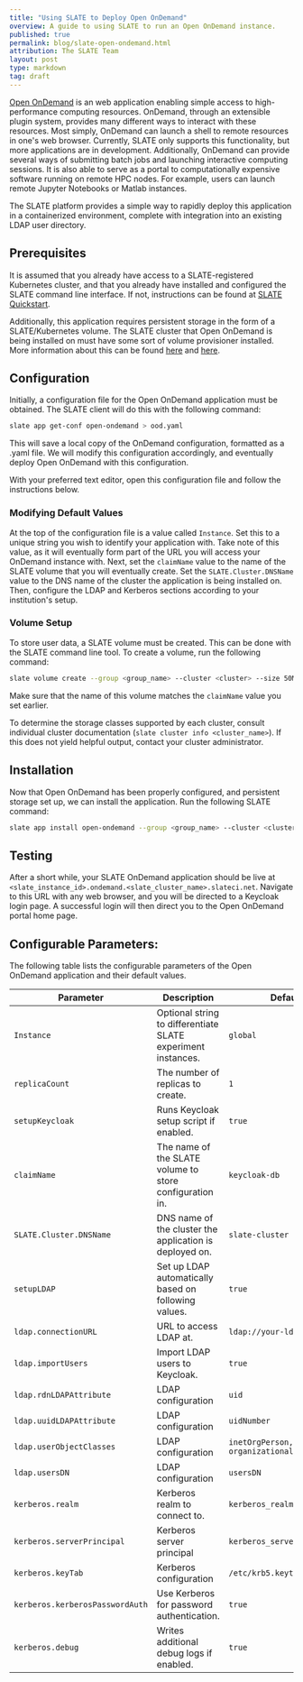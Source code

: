 ```yaml
---
title: "Using SLATE to Deploy Open OnDemand"
overview: A guide to using SLATE to run an Open OnDemand instance.
published: true
permalink: blog/slate-open-ondemand.html
attribution: The SLATE Team
layout: post
type: markdown
tag: draft
---
```



[Open OnDemand](https://openondemand.org/) is an web application enabling simple access to high-performance computing resources.
OnDemand, through an extensible plugin system, provides many different ways to interact with these resources.
Most simply, OnDemand can launch a shell to remote resources in one's web browser.
Currently, SLATE only supports this functionality, but more applications are
in development.
Additionally, OnDemand can provide several ways of submitting batch jobs and launching interactive computing sessions.
It is also able to serve as a portal to computationally expensive software running on remote HPC nodes.
For example, users can launch remote Jupyter Notebooks or Matlab instances.

The SLATE platform provides a simple way to rapidly deploy this application in
a containerized environment, complete with integration into an existing LDAP user directory.


<!--end_excerpt-->


## Prerequisites

It is assumed that you already have access to a SLATE-registered Kubernetes
cluster, and that you already have installed and configured the SLATE command
line interface.  If not, instructions can be found at 
[SLATE Quickstart](https://slateci.io/docs/quickstart/).  

Additionally, this application requires persistent storage in the form of a
SLATE/Kubernetes volume. The SLATE cluster that Open OnDemand is being 
installed on must have some sort of volume provisioner installed.
More information about this can be found [here](https://slateci.io/docs/tools/client-manual.html#volume-commands) and [here](https://slateci.io/blog/persistent-volumes.html).


## Configuration

Initially, a configuration file for the Open OnDemand application must be
obtained. The SLATE client will do this with the following command:
```bash
slate app get-conf open-ondemand > ood.yaml
```

This will save a local copy of the OnDemand configuration, formatted as a 
.yaml file. We will modify this configuration accordingly, and eventually 
deploy Open OnDemand with this configuration.

With your preferred text editor, open this configuration file and follow the 
instructions below.


### Modifying Default Values

At the top of the configuration file is a value called `Instance`.
Set this to a unique string you wish to identify your application with.
Take note of this value, as it will eventually form part of the URL you will access your OnDemand instance with.
Next, set the `claimName` value to the name of the SLATE volume that you will eventually create.
Set the `SLATE.Cluster.DNSName` value to the DNS name of the cluster the application is being installed on.
Then, configure the LDAP and Kerberos sections according to your institution's setup.



### Volume Setup

To store user data, a SLATE volume must be created.
This can be done with the SLATE command line tool. To create a volume, run the
following command:
```bash
slate volume create --group <group_name> --cluster <cluster> --size 50M --storageClass <storage_class> <slate_volume_name>
```
Make sure that the name of this volume matches the `claimName` value you set earlier.

To determine the storage classes supported by each cluster, consult individual
cluster documentation (`slate cluster info <cluster_name>`). If this does not
yield helpful output, contact your cluster administrator.



## Installation

Now that Open OnDemand has been properly configured, and persistent storage set
up, we can install the application. Run the following SLATE command:
```bash
slate app install open-ondemand --group <group_name> --cluster <cluster> --conf /path/to/ood.yaml
```


## Testing

After a short while, your SLATE OnDemand application should be live at
`<slate_instance_id>.ondemand.<slate_cluster_name>.slateci.net`.
Navigate to this URL with any web browser, and you will be directed to a
Keycloak login page. A successful login will then direct you to the Open OnDemand portal home page.


## Configurable Parameters:

The following table lists the configurable parameters of the Open OnDemand application and their default values.

|           Parameter           |           Description           |           Default           |
|-------------------------------|---------------------------------|-----------------------------|
|`Instance`| Optional string to differentiate SLATE experiment instances. |`global`|
|`replicaCount`| The number of replicas to create. |`1`|
|`setupKeycloak`| Runs Keycloak setup script if enabled. |`true`|
|`claimName`| The name of the SLATE volume to store configuration in. |`keycloak-db`| 
|`SLATE.Cluster.DNSName`| DNS name of the cluster the application is deployed on. |`slate-cluster`|
|`setupLDAP`| Set up LDAP automatically based on following values. |`true`| 
|`ldap.connectionURL`| URL to access LDAP at. |`ldap://your-ldap-here`| 
|`ldap.importUsers`| Import LDAP users to Keycloak. |`true`| 
|`ldap.rdnLDAPAttribute`| LDAP configuration |`uid`| 
|`ldap.uuidLDAPAttribute`| LDAP configuration |`uidNumber`| 
|`ldap.userObjectClasses`| LDAP configuration |`inetOrgPerson, organizationalPerson`| 
|`ldap.usersDN`| LDAP configuration |`usersDN`| 
|`kerberos.realm`| Kerberos realm to connect to. |`kerberos_realm`| 
|`kerberos.serverPrincipal`| Kerberos server principal |`kerberos_server_principal`| 
|`kerberos.keyTab`| Kerberos configuration |`/etc/krb5.keytab`| 
|`kerberos.kerberosPasswordAuth`| Use Kerberos for password authentication. |`true`| 
|`kerberos.debug`| Writes additional debug logs if enabled. |`true`| 

